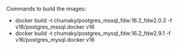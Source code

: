 Commands to build the images:

- docker build -t chumaky/postgres_mssql_fdw:16.2_fdw2.0.3 -f v16/postgres_mssql.docker v16
- docker build -t chumaky/postgres_mysql_fdw:16.2_fdw2.9.1 -f v16/postgres_mysql.docker v16